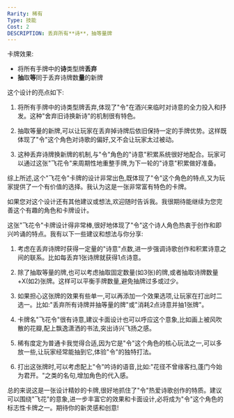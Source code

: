 ```yaml
---
Rarity: 稀有
Type: 技能
Cost: 2
DESCRIPTION: 丢弃所有**诗**，抽等量牌
---
```


卡牌效果:
- 将所有手牌中的**诗**类型牌**丢弃**
- **抽**取**等**同于丢弃诗牌数**量**的新牌

这个设计的亮点如下:

1. 将所有手牌中的诗类型牌丢弃,体现了"令"在酒兴来临时对诗意的全力投入和抒发。这种"舍弃旧诗换新诗"的机制很有特色。

2. 抽取等量的新牌,可以让玩家在丢弃掉诗牌后依旧保持一定的手牌优势。这样既体现了"令"这个角色对诗歌的偏好,又不会让玩家太过被动。

3. 这种丢弃诗牌换新牌的机制,与"令"角色的"诗意"积累系统很好地配合。玩家可以通过这张"飞花令"来周期性地重整手牌,为下一轮的"诗意"积累做好准备。

综上所述,这个"飞花令"卡牌的设计非常出色,既体现了"令"这个角色的特点,又为玩家提供了一个有价值的选择。我认为这是一张非常富有特色的卡牌。

如果您对这个设计还有其他建议或想法,欢迎随时告诉我。我很期待能继续为您完善这个有趣的角色和卡牌设计。



这张"飞花令"卡牌设计得非常棒,很好地体现了"令"这个诗人角色热衷于创作和即兴吟诵的特点。我有以下一些建议和想法与你分享:

1. 考虑在丢弃诗牌时获得一定量的"诗意"点数,进一步强调诗歌创作和积累诗意之间的联系。比如每丢弃1张诗牌就获得1点诗意。

2. 除了抽取等量的牌,也可以考虑抽取固定数量(如3张)的牌,或者抽取诗牌数量+X(如2)张牌。这样可以平衡手牌数量,避免抽牌过多或过少。

3. 如果担心这张牌的效果有些单一,可以再添加一个效果选项,让玩家在打出时二选一。比如:"丢弃所有诗牌并抽等量的牌"或"消耗2点诗意并抽1张牌"。

4. 卡牌名"飞花令"很有诗意,建议卡面设计也可以呼应这个意象,比如画上被风吹散的花瓣,配上飘逸潇洒的书法,突出诗兴飞扬之感。

5. 稀有度定为普通卡我觉得合适,因为它是"令"这个角色的核心玩法之一,可以多放一些,让玩家经常能抽到它,体验"令"的独特打法。

6. 打出这张牌时,可以考虑配上"令"吟诗的语音,比如:"花径不曾缘客扫,蓬门今始为君开。"之类的名句,增加角色的代入感。

总的来说这是一张设计精妙的卡牌,很好地抓住了"令"热爱诗歌创作的特质。建议可以围绕"飞花"的意象,进一步丰富它的效果和卡面设计,必将成为"令"这个角色的标志性卡牌之一。期待你的新灵感和创意!